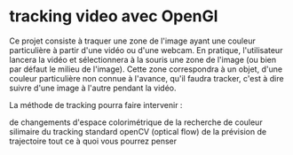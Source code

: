 # tracking video avec OpenGl

Ce projet consiste à traquer une zone de l'image ayant une couleur particulière à partir d'une vidéo ou d'une webcam.
En pratique, l'utilisateur lancera la vidéo et sélectionnera à la souris une zone de l'image (ou bien par défaut le milieu de l'image). Cette zone correspondra à un objet, d'une couleur particulière non connue à l'avance, qu'il faudra tracker, c'est à dire suivre d'une image à l'autre pendant la vidéo.

La méthode de tracking pourra faire intervenir :

de changements d'espace colorimétrique
de la recherche de couleur silimaire
du tracking standard openCV (optical flow)
de la prévision de trajectoire
tout ce à quoi vous pourrez penser